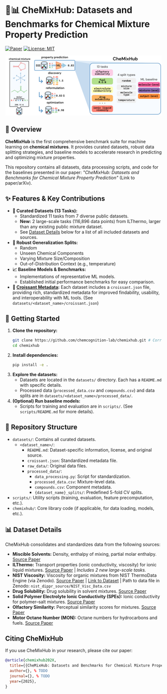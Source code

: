 # 🧪📊 CheMixHub: Datasets and Benchmarks for Chemical Mixture Property Prediction

[![Paper](https://img.shields.io/badge/paper-arXiv%3AXXXX.XXXXX-B31B1B.svg)](https://arxiv.org/abs/XXXX.XXXXX) <!-- TODO: Add ArXiv link -->
[![License: MIT](https://img.shields.io/badge/License-MIT-yellow.svg)](https://opensource.org/licenses/MIT) <!-- Or your chosen license -->

![](media/abstract_fig.png)

## 🚀 Overview

**CheMixHub** is the first comprehensive benchmark suite for machine learning on **chemical mixtures**. It provides curated datasets, robust data splitting strategies, and baseline models to accelerate research in predicting and optimizing mixture properties.

This repository contains all datasets, data processing scripts, and code for the baselines presented in our paper: _"CheMixHub: Datasets and Benchmarks for Chemical Mixture Property Prediction"_ (Link to paper/arXiv). <!-- Make this a link -->

## ✨ Features & Key Contributions

-   **🔬 Curated Datasets (13 Tasks):**
    -   Standardized 11 tasks from 7 diverse public datasets.
    -   **New:** 2 large-scale tasks (116,896 data points) from ILThermo, larger than any existing public mixture dataset.
    -   See [Dataset Details](#-dataset-details) below for a list of all included datasets and sources.
-   **🔄 Robust Generalization Splits:**
    -   Random
    -   Unseen Chemical Components
    -   Varying Mixture Size/Composition
    -   Out-of-Distribution Context (e.g., temperature)
-   **📈 Baseline Models & Benchmarks:**
    -   Implementations of representative ML models.
    -   Established initial performance benchmarks for easy comparison.
-   **🥐 [Croissant Metadata](https://www.nature.com/articles/s41597-024-03195-6):** Each dataset includes a `croissant.json` file, providing rich, standardized metadata for improved findability, usability, and interoperability with ML tools. (See `datasets/<dataset_name>/croissant.json`)

## 🏁 Getting Started

1.  **Clone the repository:**
    ```bash
    git clone https://github.com/chemcognition-lab/chemixhub.git # Corrected path
    cd chemixhub
    ```
2.  **Install dependencies:**
    ```bash
    pip install -e .
    ```
3.  **Explore the datasets:**
    -   Datasets are located in the `datasets/` directory. Each has a `README.md` with specific details.
    -   Processed data (`processed_data.csv` and `compounds.csv`) and data splits are in `datasets/<dataset_name>/processed_data/`.
4.  **(Optional) Run baseline models:**
    -   Scripts for training and evaluation are in `scripts/`. (See `scripts/README.md` for more details).

## 📁 Repository Structure

-   `datasets/`: Contains all curated datasets.
    -   `<dataset_name>/`:
        -   `README.md`: Dataset-specific information, license, and original source.
        -   `croissant.json`: Standardized metadata file.
        -   `raw_data/`: Original data files.
        -   `processed_data/`:
            -   `data_processing.py`: Script for standardization.
            -   `processed_data.csv`: Mixture-level data.
            -   `compounds.csv`: Component metadata.
            -   `{dataset_name}_splits/`: Predefined 5-fold CV splits.
-   `scripts/`: Utility scripts (training, evaluation, feature precomputation, etc.).
-   `chemixhub/`: Core library code (if applicable, for data loading, models, etc.). <!-- Add if you have a Python package structure -->

## 📊 Dataset Details

CheMixHub consolidates and standardizes data from the following sources:

-   **Miscible Solvents:** Density, enthalpy of mixing, partial molar enthalpy.
    [Source Paper](https://chemrxiv.org/engage/chemrxiv/article-details/677d54c86dde43c908a14a6c)
-   **ILThermo:** Transport properties (ionic conductivity, viscosity) for ionic liquid mixtures.
    [Source Paper](https://ilthermo.boulder.nist.gov/) | _Includes 2 new large-scale tasks._
-   **NIST Viscosity:** Viscosity for organic mixtures from NIST ThermoData Engine (via Zenodo).
    [Source Paper](https://doi.org/10.1016/j.cej.2023.142454)
    | [Link to Dataset](https://zenodo.org/records/8042966) |
    Path to data file in Zenodo: ``nist_dippr_source/NIST_Visc_Data.csv``
-   **Drug Solubility:** Drug solubility in solvent mixtures.
    [Source Paper](https://jcheminf.biomedcentral.com/articles/10.1186/s13321-024-00911-3)
-   **Solid Polymer Electrolyte Ionic Conductivity (SPEs):** Ionic conductivity for polymer–salt mixtures.
    [Source Paper](https://pubs.acs.org/doi/10.1021/acscentsci.2c01123)
-   **Olfactory Similarity:** Perceptual similarity scores for mixtures.
    [Source Paper](https://arxiv.org/abs/2501.16271)
-   **Motor Octane Number (MON):** Octane numbers for hydrocarbons and fuels.
    [Source Paper](https://www.nature.com/articles/s42004-022-00722-3)

## Citing CheMixHub

If you use CheMixHub in your research, please cite our paper:

```bibtex
@article{chemixhub202X,
  title={{CheMixHub: Datasets and Benchmarks for Chemical Mixture Property Prediction}},
  author={}, % TODO
  journal={}, % TODO
  year={2025},
}

